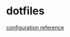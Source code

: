 # dotfiles

[configuration reference](https://www.atlassian.com/git/tutorials/dotfiles)
<!--
Look at @durdn's README and add setup instructions
https://bitbucket.org/durdn/cfg/src/master/
-->

